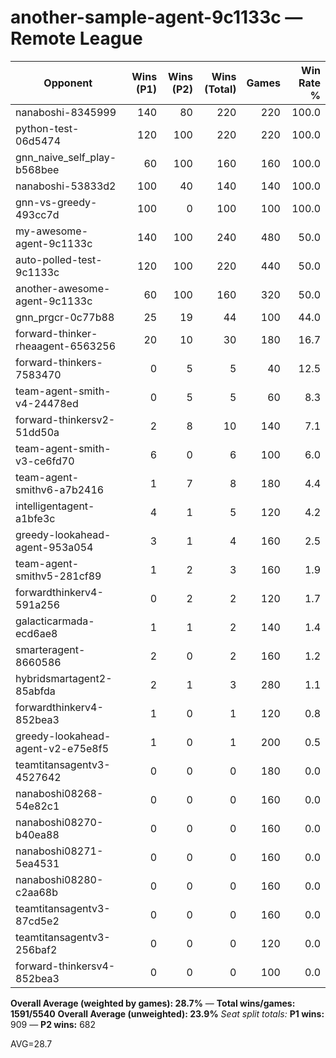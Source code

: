 # another-sample-agent-9c1133c — Remote League

| Opponent | Wins (P1) | Wins (P2) | Wins (Total) | Games | Win Rate % |
|---|---:|---:|---:|---:|---:|
| nanaboshi-8345999 | 140 | 80 | 220 | 220 | 100.0 |
| python-test-06d5474 | 120 | 100 | 220 | 220 | 100.0 |
| gnn_naive_self_play-b568bee | 60 | 100 | 160 | 160 | 100.0 |
| nanaboshi-53833d2 | 100 | 40 | 140 | 140 | 100.0 |
| gnn-vs-greedy-493cc7d | 100 | 0 | 100 | 100 | 100.0 |
| my-awesome-agent-9c1133c | 140 | 100 | 240 | 480 | 50.0 |
| auto-polled-test-9c1133c | 120 | 100 | 220 | 440 | 50.0 |
| another-awesome-agent-9c1133c | 60 | 100 | 160 | 320 | 50.0 |
| gnn_prgcr-0c77b88 | 25 | 19 | 44 | 100 | 44.0 |
| forward-thinker-rheaagent-6563256 | 20 | 10 | 30 | 180 | 16.7 |
| forward-thinkers-7583470 | 0 | 5 | 5 | 40 | 12.5 |
| team-agent-smith-v4-24478ed | 0 | 5 | 5 | 60 | 8.3 |
| forward-thinkersv2-51dd50a | 2 | 8 | 10 | 140 | 7.1 |
| team-agent-smith-v3-ce6fd70 | 6 | 0 | 6 | 100 | 6.0 |
| team-agent-smithv6-a7b2416 | 1 | 7 | 8 | 180 | 4.4 |
| intelligentagent-a1bfe3c | 4 | 1 | 5 | 120 | 4.2 |
| greedy-lookahead-agent-953a054 | 3 | 1 | 4 | 160 | 2.5 |
| team-agent-smithv5-281cf89 | 1 | 2 | 3 | 160 | 1.9 |
| forwardthinkerv4-591a256 | 0 | 2 | 2 | 120 | 1.7 |
| galacticarmada-ecd6ae8 | 1 | 1 | 2 | 140 | 1.4 |
| smarteragent-8660586 | 2 | 0 | 2 | 160 | 1.2 |
| hybridsmartagent2-85abfda | 2 | 1 | 3 | 280 | 1.1 |
| forwardthinkerv4-852bea3 | 1 | 0 | 1 | 120 | 0.8 |
| greedy-lookahead-agent-v2-e75e8f5 | 1 | 0 | 1 | 200 | 0.5 |
| teamtitansagentv3-4527642 | 0 | 0 | 0 | 180 | 0.0 |
| nanaboshi08268-54e82c1 | 0 | 0 | 0 | 160 | 0.0 |
| nanaboshi08270-b40ea88 | 0 | 0 | 0 | 160 | 0.0 |
| nanaboshi08271-5ea4531 | 0 | 0 | 0 | 160 | 0.0 |
| nanaboshi08280-c2aa68b | 0 | 0 | 0 | 160 | 0.0 |
| teamtitansagentv3-87cd5e2 | 0 | 0 | 0 | 160 | 0.0 |
| teamtitansagentv3-256baf2 | 0 | 0 | 0 | 120 | 0.0 |
| forward-thinkersv4-852bea3 | 0 | 0 | 0 | 100 | 0.0 |

**Overall Average (weighted by games): 28.7%**  —  **Total wins/games: 1591/5540**
**Overall Average (unweighted): 23.9%**
_Seat split totals:_ **P1 wins:** 909 — **P2 wins:** 682

AVG=28.7
